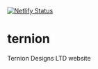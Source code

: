 [![Netlify Status](https://api.netlify.com/api/v1/badges/64b77317-de8c-4933-9484-cfb856866750/deploy-status)](https://app.netlify.com/sites/wizardly-goldberg-6fd189/deploys)

# ternion

Ternion Designs LTD website
